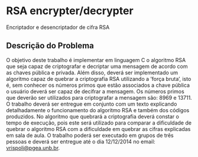 # RSA encrypter/decrypter

Encriptador e desencriptador de cifra RSA

## Descrição do Problema

O objetivo deste trabalho é implementar em linguagem C o algoritmo RSA que seja capaz de
criptografar e decriptar uma mensagem de acordo com as chaves pública e privada. Além disso,
deverá ser implementado um algoritmo capaz de quebrar a criptografia RSA utilizando a ’força
bruta’, isto é, sem conhecer os números primos que estão associados a chave pública o usuário
deverá ser capaz de decifrar a mensagem. Os números primos que deverão ser utilizados para
criptografar a mensagem são: 8969 e 13711. O trabalho deverá ser entregue em conjunto com
um texto explicando detalhadamente o funcionamento do algoritmo RSA e também dos códigos
produzidos. No algoritmo que quebrará a criptografia deverá constar o tempo de execução, pois
este será utilizado para comparar a dificuldade de quebrar o algoritmo RSA com a dificuldade
em quebrar as cifras explicadas em sala de aula. O trabalho poderá ser executado em grupos
de três pessoas e deverá ser entregue até o dia 12/12/2014 no email: vrispoli@pgea.unb.br.
